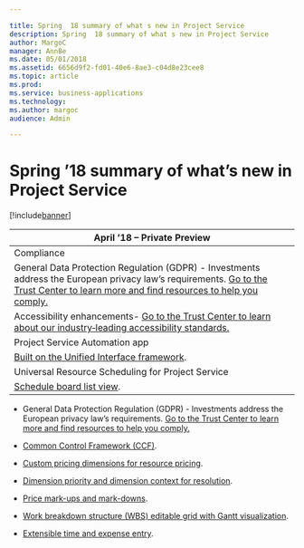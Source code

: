 ```yaml
---

title: Spring  18 summary of what s new in Project Service
description: Spring  18 summary of what s new in Project Service
author: MargoC
manager: AnnBe
ms.date: 05/01/2018
ms.assetid: 6656d9f2-fd01-40e6-8ae3-c04d8e23cee8
ms.topic: article
ms.prod: 
ms.service: business-applications
ms.technology: 
ms.author: margoc
audience: Admin

---
```

#  Spring ’18 summary of what’s new in Project Service




[!include[banner](../../../includes/banner.md)]

| April ’18 – Private Preview                                                                                                                                                                                                                                   |
|---------------------------------------------------------------------------------------------------------------------------------------------------------------------------------------------------------------------------------------------------------------|
| Compliance                                                                                                                                                                                                                                                    |
| General Data Protection Regulation (GDPR) - Investments address the European privacy law’s requirements. [Go to the Trust Center to learn more and find resources to help you comply.](https://www.microsoft.com/en-us/TrustCenter/Privacy/gdpr/default.aspx) |
| Accessibility enhancements- [Go to the Trust Center to learn about our industry‑leading accessibility standards.](https://www.microsoft.com/en-us/trustcenter/compliance/accessibility)                                                                       |
| Project Service Automation app                                                                                                                                                                                                                                |
| [Built on the Unified Interface framework](project-service-app-enhancements/index.md).                                                                                                                                                                                                 |
| Universal Resource Scheduling for Project Service                                                                                                                                                                                                             |
| [Schedule board list view](universal-resource-scheduling-project-service/index.md).                                                                                                                                                                                                          |

-   General Data Protection Regulation (GDPR) - Investments address the European
    privacy law’s requirements. [Go to the Trust Center to learn more and find
    resources to help you
    comply.](https://www.microsoft.com/en-us/TrustCenter/Privacy/gdpr/default.aspx)

-   [Common Control Framework (CCF)](project-service-app-enhancements/index.md).

-   [Custom pricing dimensions for resource
    pricing](project-service-app-enhancements/index.md).

-   [Dimension priority and dimension context for
    resolution](project-service-app-enhancements/index.md).

-   [Price mark-ups and mark-downs](project-service-app-enhancements/price-mark-ups-mark-downs.md).

-   [Work breakdown structure (WBS) editable grid with Gantt
    visualization](project-service-app-enhancements/index.md).

-   [Extensible time and expense entry](project-service-app-enhancements/index.md).
